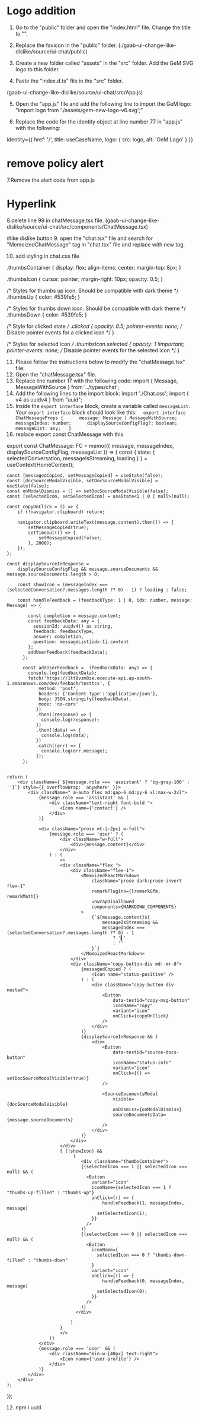 # Logo addition
1. Go to the "public" folder and open the "index.html" file. Change the title to "<title>GeM Virtual Assistant</title>".
 
2. Replace the favicon in the "public" folder.
(./gaab-ui-change-like-dislike/source/ui-chat/public)
 
3. Create a new folder called "assets" in the "src" folder. Add the GeM SVG logo to this folder.
 
4. Paste the "index.d.ts" file in the "src" folder.
 
(gaab-ui-change-like-dislike/source/ui-chat/src/App.js)
 
5. Open the "app.js" file and add the following line to import the GeM logo: "import logo from './assets/gem-new-logo-v6.svg';"
 
6. Replace the code for the identity object at line number 77 in "app.js" with the following:
 
identity={{
    href: '/',
    title: useCaseName,
    logo: {
        src: logo,
        alt: 'GeM Logo'
    }
}}
 
# remove policy alert
7.Remove the alert code from app.js
 
# Hyperlink
8.delete line 99 in chatMessage.tsx file.
(gaab-ui-change-like-dislike/source/ui-chat/src/components/ChatMessage.tsx)


#like dislike button
9. open the "chat.tsx" file and search for "MemoizedChatMessage" tag in "chat.tsx" file and replace with new tag. 
<MemoizedChatMessage
                                                key={index}
                                                message={message}
                                                messageIndex={index}
                                                messageList = {selectedConversation?.messages}
                                                displaySourceConfigFlag={displaySourceDocuments}
                                            />

10. add styling in chat.css file 



.thumbsContainer {
    display: flex;
    align-items: center;
    margin-top: 8px;
  }
  
  .thumbsIcon {
    cursor: pointer;
    margin-right: 10px;
    opacity: 0.5;
  }
  
  /* Styles for thumbs up icon. Should be compatible with dark theme */
  .thumbsUp {
    color: #539fe5;
  }
  
  /* Styles for thumbs down icon. Should be compatible with dark theme */
  .thumbsDown {
    color: #539fe5;
  }
  
  /* Style for clicked state */
  .clicked {
    opacity: 0.5;
    pointer-events: none; /* Disable pointer events for a clicked icon */
  }
  
  /* Styles for selected icon */
  .thumbsIcon.selected {
    opacity: 1 !important;
    pointer-events: none; /* Disable pointer events for the selected icon */
  }

11. Please follow the instructions below to modify the "chatMessage.tsx" file:
1. Open the "chatMessage.tsx" file.
2. Replace line number 17 with the following code: 
   import { Message, MessageWithSource } from '../types/chat';
3. Add the following lines to the import block:
   import './Chat.css';   import { v4 as uuidv4 } from "uuid";
4. Inside the `export interface` block, create a variable called `messageList`.
   Your `export interface` block should look like this:
   ```   export interface ChatMessageProps {      message: Message | MessageWithSource;      messageIndex: number;      displaySourceConfigFlag?: boolean;      messageList: any;   }   ```
5. replace export const ChatMessage with this

export const ChatMessage: FC<Props> = memo(({ message, messageIndex, displaySourceConfigFlag, messageList }) => {
    const {
        state: { selectedConversation, messageIsStreaming, loading }
    } = useContext(HomeContext);

    const [messagedCopied, setMessageCopied] = useState(false);
    const [docSourceModalVisible, setDocSourceModalVisible] = useState(false);
    const onModalDismiss = () => setDocSourceModalVisible(false);
    const [selectedIcon, setSelectedIcon] = useState<1 | 0 | null>(null);
    
    const copyOnClick = () => {
        if (!navigator.clipboard) return;

        navigator.clipboard.writeText(message.content).then(() => {
            setMessageCopied(true);
            setTimeout(() => {
                setMessageCopied(false);
            }, 2000);
        });
    };

    const displaySourceInResponse =
        displaySourceConfigFlag && message.sourceDocuments && message.sourceDocuments.length > 0;

        const showIcon = (messageIndex === (selectedConversation?.messages.length ?? 0) - 1) ? loading : false;

        const handleFeedback = (feedbackType: 1 | 0, idx: number, message: Message) => {
            
            const completion = message.content;
            const feedbackData: any = {
              sessionId: uuidv4() as string,
              feedback: feedbackType,
              answer: completion,
              question: messageList[idx-1].content
            };
            addUserFeedback(feedbackData);
          };
        
          const addUserFeedback =  (feedbackData: any) => {
            console.log(feedbackData);
            fetch('https://1tt8vzm8ze.execute-api.ap-south-1.amazonaws.com/dev/feeback/testtcs', {
                method: 'post',
                headers: {'Content-Type':'application/json'},
                body: JSON.stringify(feedbackData),
                mode: 'no-cors'
               })
               .then((response) => {
                 console.log(response);
               })
               .then((data) => {
                 console.log(data);
               })    
               .catch((err) => {
                 console.log(err.message);
               });
          };


    return (
        <div className={`${message.role === 'assistant' ? 'bg-gray-100' : ''}`} style={{ overflowWrap: 'anywhere' }}>
            <div className=" m-auto flex md:gap-6 md:py-6 xl:max-w-2xl">
                {message.role === 'assistant' && (
                    <div className="text-right font-bold ">
                        <Icon name={'contact'} />
                    </div>
                )}

                <div className="prose mt-[-2px] w-full">
                    {message.role === 'user' ? (
                        <div className="w-full">
                            <div>{message.content}</div>
                        </div>
                    ) : (
                        <>
                        <div className="flex ">
                            <div className="flex-1">
                                <MemoizedReactMarkdown
                                    className="prose dark:prose-invert flex-1"
                                    remarkPlugins={[remarkGfm, remarkMath]}
                                    unwrapDisallowed
                                    components={MARKDOWN_COMPONENTS}
                                >
                                    {`${message.content}${
                                        messageIsStreaming &&
                                        messageIndex === (selectedConversation?.messages.length ?? 0) - 1
                                            ? '▍'
                                            : ''
                                    }`}
                                </MemoizedReactMarkdown>
                            </div>
                            <div className="copy-button-div md:-mr-8">
                                {messagedCopied ? (
                                    <Icon name="status-positive" />
                                ) : (
                                    <div className="copy-button-div-nested">
                                        <Button
                                            data-testid="copy-msg-button"
                                            iconName="copy"
                                            variant="icon"
                                            onClick={copyOnClick}
                                        />
                                    </div>
                                )}
                                {displaySourceInResponse && (
                                    <div>
                                        <Button
                                            data-testid="source-docs-button"
                                            iconName="status-info"
                                            variant="icon"
                                            onClick={() => setDocSourceModalVisible(true)}
                                        />

                                        <SourceDocumentsModal
                                            visible={docSourceModalVisible}
                                            onDismiss={onModalDismiss}
                                            sourceDocumentsData={message.sourceDocuments}
                                        />
                                    </div>
                                )}
                            </div>
                        </div>
                        { (!showIcon) &&
                             (
                                <div className="thumbsContainer">
                                {(selectedIcon === 1 || selectedIcon === null) && (
                                  <Button
                                    variant="icon"
                                    iconName={selectedIcon === 1 ? "thumbs-up-filled" : "thumbs-up"}
                                    onClick={() => {
                                        handleFeedback(1, messageIndex, message)
                                      setSelectedIcon(1);
                                    }}
                                  />
                                )}
                                {(selectedIcon === 0 || selectedIcon === null) && (
                                  <Button
                                    iconName={
                                      selectedIcon === 0 ? "thumbs-down-filled" : "thumbs-down"
                                    }
                                    variant="icon"
                                    onClick={() => {
                                        handleFeedback(0, messageIndex, message)
                                      setSelectedIcon(0);
                                    }}
                                  />
                                )}
                              </div>

                            )
                        }
                        </>
                    )}
                </div>
                {message.role === 'user' && (
                    <div className="min-w-[40px] text-right">
                        <Icon name={'user-profile'} />
                    </div>
                )}
            </div>
        </div>
    );
});	 


12. npm i uuid